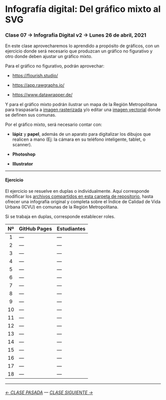 # Infografía digital: Del gráfico mixto al SVG

### Clase 07 → Infografía Digital v2 → Lunes 26 de abril, 2021

En este clase aprovecharemos lo aprendido a propósito de gráficos, con un ejercicio donde será necesario que produzcan un gráfico no figurativo y otro donde deben ajustar un gráfico mixto.

Para el gráfico no figurativo, podrán aprovechar:

- https://flourish.studio/ 

- https://app.rawgraphs.io/

- https://www.datawrapper.de/

Y para el gráfico mixto podrán ilustrar un mapa de la Región Metropolitana para traspasarla a [imagen rasterizada](https://helpx.adobe.com/es/photoshop-elements/key-concepts/raster-vector.html) y/o editar una [imagen vectorial](https://helpx.adobe.com/es/photoshop-elements/key-concepts/raster-vector.html) donde se definen sus comunas.

Por el gráfico mixto, será necesario contar con:

- **lápiz** y **papel**, además de un aparato para digitalizar los dibujos que realicen a mano (Ej: la cámara en su teléfono inteligente, tablet, o scanner). 

- **Photoshop**

- **Illustrator**

- - - - - - - - - - 

#### Ejercicio

El ejercicio se resuelve en duplas o individualmente. Aquí corresponde modificar los [archivos compartidos en esta carpeta de repositorio](https://profesorfaco.github.io/dno075-2021-1/clase-07/), hasta ofrecer una infografía original y completa sobre el Índice de Calidad de Vida Urbana (ICVU) en comunas de la Región Metropolitana. 

Si se trabaja en duplas, corresponde establecer roles.

| Nº    | GitHub Pages | Estudiantes    | 
|:-----:|:-------------|:---------------|
|  1    | — | — |
|  2    | — | — |
|  3    | — | — |
|  4    | — | — |
|  5    | — | — |
|  6    | — | — |
|  7    | — | — |
|  8    | — | — |
|  9    | — | — |
|  10   | — | — |
|  11   | — | — |
|  12   | — | — |
|  13   | — | — |
|  14   | — | — |
|  15   | — | — |
|  16   | — | — |
|  17   | — | — |
|  18   | — | — |


- - - - - - - -

###### [← CLASE PASADA](https://github.com/profesorfaco/dno075-2021/tree/main/clase-06) — [CLASE SIGUIENTE →](https://github.com/profesorfaco/dno075-2021/tree/main/clase-08) 
